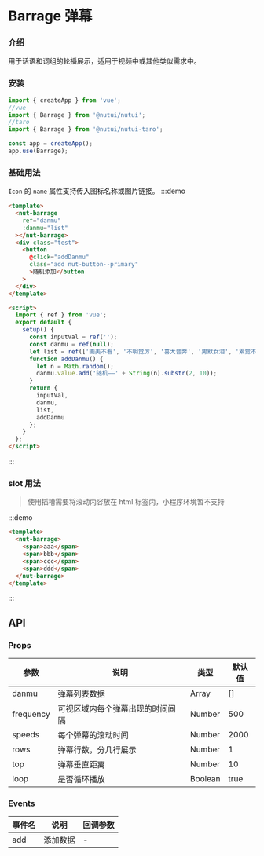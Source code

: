 # Barrage 弹幕

### 介绍

用于话语和词组的轮播展示，适用于视频中或其他类似需求中。

### 安装

```javascript
import { createApp } from 'vue';
//vue
import { Barrage } from '@nutui/nutui';
//taro
import { Barrage } from '@nutui/nutui-taro';

const app = createApp();
app.use(Barrage);
```

### 基础用法

`Icon` 的 `name` 属性支持传入图标名称或图片链接。
:::demo

```html
<template>
  <nut-barrage
    ref="danmu"
    :danmu="list"
  ></nut-barrage>
  <div class="test">
    <button
      @click="addDanmu"
      class="add nut-button--primary"
      >随机添加</button
    >
  </div>
</template>

<script>
  import { ref } from 'vue';
  export default {
    setup() {
      const inputVal = ref('');
      const danmu = ref(null);
      let list = ref(['画美不看', '不明觉厉', '喜大普奔', '男默女泪', '累觉不爱', '爷青结-']);
      function addDanmu() {
        let n = Math.random();
        danmu.value.add('随机——' + String(n).substr(2, 10));
      }
      return {
        inputVal,
        danmu,
        list,
        addDanmu
      };
    }
  };
</script>
```

:::

### slot 用法

> 使用插槽需要将滚动内容放在 html 标签内，小程序环境暂不支持

:::demo

```html
<template>
  <nut-barrage>
    <span>aaa</span>
    <span>bbb</span>
    <span>ccc</span>
    <span>ddd</span>
  </nut-barrage>
</template>
```

:::

## API

### Props

| 参数      | 说明                             | 类型    | 默认值 |
| --------- | -------------------------------- | ------- | ------ |
| danmu     | 弹幕列表数据                     | Array   | []     |
| frequency | 可视区域内每个弹幕出现的时间间隔 | Number  | 500    |
| speeds    | 每个弹幕的滚动时间               | Number  | 2000   |
| rows      | 弹幕行数，分几行展示             | Number  | 1      |
| top       | 弹幕垂直距离                     | Number  | 10     |
| loop      | 是否循环播放                     | Boolean | true   |

### Events

| 事件名 | 说明     | 回调参数 |
| ------ | -------- | -------- |
| add    | 添加数据 | -        |
